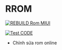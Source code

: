 # RROM
[![REBUILD Rom MIUI](https://github.com/itmyduc/ROM/actions/workflows/main.yml/badge.svg)](https://github.com/itmyduc/ROM/actions/workflows/main.yml)

[![Test CODE](https://github.com/itmyduc/ROM/actions/workflows/Test.yml/badge.svg)](https://github.com/itmyduc/ROM/actions/workflows/Test.yml)

+ Chỉnh sửa rom online
